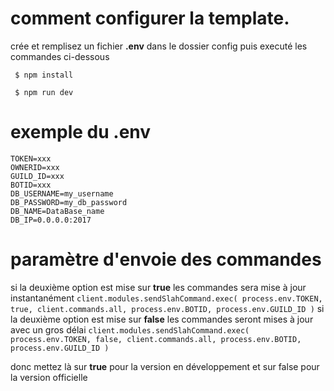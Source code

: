
# comment configurer la template.

crée et remplisez un fichier **.env** dans le dossier config puis executé les commandes ci-dessous

```shell
 $ npm install
 
 $ npm run dev
```

# exemple du .env
```dotenv
TOKEN=xxx
OWNERID=xxx
GUILD_ID=xxx
BOTID=xxx
DB_USERNAME=my_username
DB_PASSWORD=my_db_password
DB_NAME=DataBase_name
DB_IP=0.0.0.0:2017
```

# paramètre d'envoie des commandes

si la deuxième option est mise sur __true__ les commandes sera mise à jour instantanément
```client.modules.sendSlahCommand.exec( process.env.TOKEN, true, client.commands.all, process.env.BOTID, process.env.GUILD_ID )```
si la deuxième option est mise sur __false__ les commandes seront mises à jour avec un gros délai 
```client.modules.sendSlahCommand.exec( process.env.TOKEN, false, client.commands.all, process.env.BOTID, process.env.GUILD_ID )```

donc mettez là sur __true__ pour la version en développement et sur false pour la version officielle


